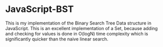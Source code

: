# JavaScript-BST

This is my implementation of the Binary Search Tree Data structure in JavaScript. This is an excellent 
implementation of a Set, because adding and checking for values is done in O(logN) time complexity
which is significantly quicker than the naive linear search.

